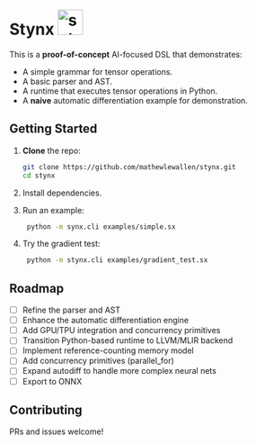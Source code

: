 # Stynx <img width="45" alt="schermafbeelding 2017-09-27 om 23 08 12" src="https://user-images.githubusercontent.com/7254997/30937972-c9632d04-a3d8-11e7-87f3-c44ce2b86d24.png">


This is a **proof-of-concept** AI-focused DSL that demonstrates:
- A simple grammar for tensor operations.
- A basic parser and AST.
- A runtime that executes tensor operations in Python.
- A **naive** automatic differentiation example for demonstration.

## Getting Started

1. **Clone** the repo:
   ```bash
   git clone https://github.com/mathewlewallen/stynx.git
   cd stynx
    ```

2. Install dependencies.
3. Run an example:
   ```bash
    python -m synx.cli examples/simple.sx
    ```
4. Try the gradient test:
   ```bash
    python -m stynx.cli examples/gradient_test.sx
    ```

## Roadmap

- [ ] Refine the parser and AST
- [ ] Enhance the automatic differentiation engine
- [ ] Add GPU/TPU integration and concurrency primitives
- [ ] Transition Python-based runtime to LLVM/MLIR backend
- [ ] Implement reference-counting memory model
- [ ] Add concurrency primitives (parallel_for)
- [ ] Expand autodiff to handle more complex neural nets
- [ ] Export to ONNX

## Contributing

PRs and issues welcome!
